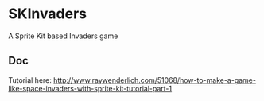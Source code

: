 SKInvaders
==========

A Sprite Kit based Invaders game

Doc
---
Tutorial here:
http://www.raywenderlich.com/51068/how-to-make-a-game-like-space-invaders-with-sprite-kit-tutorial-part-1
